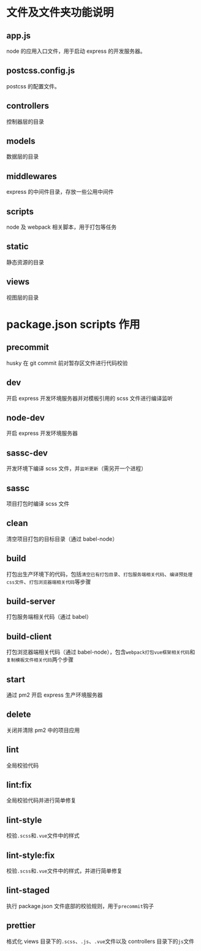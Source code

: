 # 文件及文件夹功能说明

## app.js

node 的应用入口文件，用于启动 express 的开发服务器。

## postcss.config.js

postcss 的配置文件。

## controllers

控制器层的目录

## models

数据层的目录

## middlewares

express 的中间件目录，存放一些公用中间件

## scripts

node 及 webpack 相关脚本，用于打包等任务

## static

静态资源的目录

## views

视图层的目录

# package.json scripts 作用

## precommit

husky 在 git commit 前对暂存区文件进行代码校验

## dev

开启 express 开发环境服务器并对模板引用的 scss 文件进行编译监听

## node-dev

开启 express 开发环境服务器

## sassc-dev

开发环境下编译 scss 文件，并`监听更新`（需另开一个进程）

## sassc

项目打包时编译 scss 文件

## clean

清空项目打包的目标目录（通过 babel-node）

## build

打包出生产环境下的代码，包括`清空已有打包目录`、`打包服务端相关代码`、`编译预处理css文件`、`打包浏览器端相关代码`等步骤

## build-server

打包服务端相关代码（通过 babel）

## build-client

打包浏览器端相关代码（通过 babel-node），包含`webpack打包vue框架相关代码`和`复制模板文件相关代码`两个步骤

## start

通过 pm2 开启 express 生产环境服务器

## delete

关闭并清除 pm2 中的项目应用

## lint

全局校验代码

## lint:fix

全局校验代码并进行简单修复

## lint-style

校验`.scss`和`.vue`文件中的样式

## lint-style:fix

校验`.scss`和`.vue`文件中的样式，并进行简单修复

## lint-staged

执行 package.json 文件底部的校验规则，用于`precommit`钩子

## prettier

格式化 views 目录下的`.scss`、`.js`、`.vue`文件以及 controllers 目录下的`js`文件
